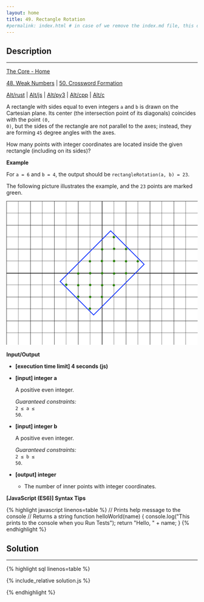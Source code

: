 ```yaml
---
layout: home
title: 49. Rectangle Rotation
#permalink: index.html # in case of we remove the index.md file, this doc will be the index page
---
```


<div class="row">
<div class="columnStmt" markdown="1">

## Description

---

[The Core - Home](../../code-signal-arcade-thecore/README.html)

[48. Weak Numbers](../48_weakNumbers/README.html) | [50. Crossword Formation](../50_crosswordFormation/README.html)

[Alt/rust](./Alt_rust/README.md) | [Alt/js](./Alt_js/README.html) | [Alt/py3](./Alt_py3/README.md) | [Alt/cpp](./Alt_cpp/README.md) | [Alt/c](./Alt_c/README.md)

A rectangle with sides equal to even integers <code>a</code> and <code>b</code> is drawn on the Cartesian plane. Its center (the intersection point of its diagonals) coincides with the point <code>(0, 0)</code>, but the sides of the rectangle are not parallel to the axes; instead, they are forming <code>45</code> degree angles with the axes.

How many points with integer coordinates are located inside the given rectangle (including on its sides)?

**Example**

For <code>a = 6</code> and <code>b = 4</code>, the output should be
<code>rectangleRotation(a, b) = 23</code>.

The following picture illustrates the example, and the <code>23</code> points are marked green.

![](./images/rectangle.png)

**Input/Output**

- **[execution time limit] 4 seconds (js)**

- **[input] integer a**

  A positive even integer.<br>

  _Guaranteed constraints:_<br>
   <code>2 ≤ a ≤ 50</code>.

- **[input] integer b**

  A positive even integer.<br>

  _Guaranteed constraints:_<br>
   <code>2 ≤ b ≤ 50</code>.

- **[output] integer**
  - The number of inner points with integer coordinates.

**[JavaScript (ES6)] Syntax Tips**

{% highlight javascript linenos=table %}
// Prints help message to the console
// Returns a string
function helloWorld(name) {
console.log("This prints to the console when you Run Tests");
return "Hello, " + name;
}
{% endhighlight %}

</div>
<div class="columnSol" markdown="1">

## Solution

---

{% highlight sql linenos=table %}

{% include_relative solution.js %}

{% endhighlight %}

</div>
</div>

